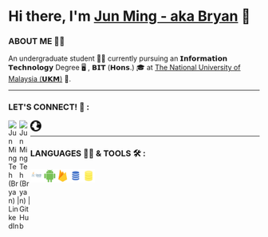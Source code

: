 # Hi there, I'm [Jun Ming - aka Bryan][linkedin] 👋

### ABOUT ME 🙋‍♂️

An undergraduate student 👨‍🎓 currently pursuing an 𝗜𝗻𝗳𝗼𝗿𝗺𝗮𝘁𝗶𝗼𝗻 𝗧𝗲𝗰𝗵𝗻𝗼𝗹𝗼𝗴𝘆 Degree 🖥️ , 𝗕𝗜𝗧 (𝗛𝗼𝗻𝘀.) 🎓 at [The National University of Malaysia (𝗨𝗞𝗠)][UKM] 🏫.

---

### LET'S CONNECT! 👥 :

[<img align="left" alt="Jun Ming Teh (Bryan) | LinkedIn" width="22px" src="https://cdn.jsdelivr.net/npm/simple-icons@v3/icons/linkedin.svg"/>][LinkedIn]

[<img align="left" alt="Jun Ming Teh (Bryan) | GitHub" width="22px" src="https://cdn.jsdelivr.net/npm/simple-icons@v3/icons/github.svg"/>][GitHub]

[<img align="left" alt="Jun Ming Teh (Bryan) | Website" width="22px" src="https://raw.githubusercontent.com/iconic/open-iconic/master/svg/globe.svg"/>][Website]

<br/>

---

### LANGUAGES 👨‍💻 & TOOLS 🛠️ :

[<img align="left" alt="Java" width="26px" src="https://raw.githubusercontent.com/github/explore/285d19f261b6d469fd8a309dddb234371d7be462/topics/java/java.png"/>][Java]

[<img align="left" alt="Android" width="26px" src="https://raw.githubusercontent.com/github/explore/285d19f261b6d469fd8a309dddb234371d7be462/topics/android/android.png"/>][Android]

[<img align="left" alt="Firebase" width="26px" src="https://raw.githubusercontent.com/github/explore/285d19f261b6d469fd8a309dddb234371d7be462/topics/firebase/firebase.png"/>][Firebase]

[<img align="left" alt="SQL" width="26px" src="https://raw.githubusercontent.com/github/explore/285d19f261b6d469fd8a309dddb234371d7be462/topics/sql/sql.png"/>][SQL]

[<img align="left" alt="Database" width="26px" src="https://raw.githubusercontent.com/github/explore/285d19f261b6d469fd8a309dddb234371d7be462/topics/database/database.png"/>][Database]


[UKM]: https://www.ukm.my/portal/
[LinkedIn]: https://www.linkedin.com/in/jun-ming-teh/
[GitHub]: https://github.com/JunMingTeh-2018
[Website]: https://junming2018.wixsite.com/jun-ming-teh
[Java]: https://github.com/topics/java
[Android]: https://github.com/topics/android
[Firebase]: https://github.com/topics/firebase
[SQL]: https://github.com/topics/sql
[Database]: https://github.com/topics/database